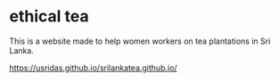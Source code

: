# ethical tea
This is a website made to help women workers on tea plantations in Sri Lanka.

https://usridas.github.io/srilankatea.github.io/
